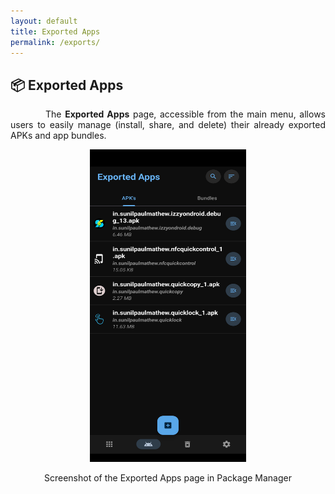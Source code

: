```yaml
---
layout: default
title: Exported Apps
permalink: /exports/
---
```


<style>
    tab1 { padding-left: 4em; }
</style>

## 📦 Exported Apps

<p style="text-align: justify;"><tab1>The <strong>Exported Apps</strong> page, accessible from the main menu, allows users to easily manage (install, share, and delete) their already exported APKs and app bundles.</tab1></p>

<p style="text-align: center;">
  <img src="https://raw.githubusercontent.com/SmartPack/PackageManager/master/fastlane/metadata/android/en-US/images/phoneScreenshots/2.jpg" alt="Exported Apps page screenshot" width="250" height="500" />
</p>
<p style="text-align: center;">Screenshot of the Exported Apps page in Package Manager</p>
